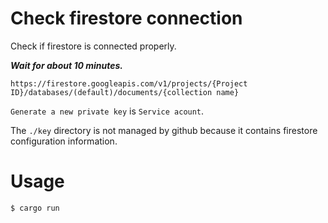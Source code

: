 # Check firestore connection

Check if firestore is connected properly.

**_Wait for about 10 minutes._**

```
https://firestore.googleapis.com/v1/projects/{Project ID}/databases/(default)/documents/{collection name}
```

`Generate a new private key` is `Service acount`.

The `./key` directory is not managed by github because it contains firestore configuration information.

# Usage

```shell
$ cargo run
```
